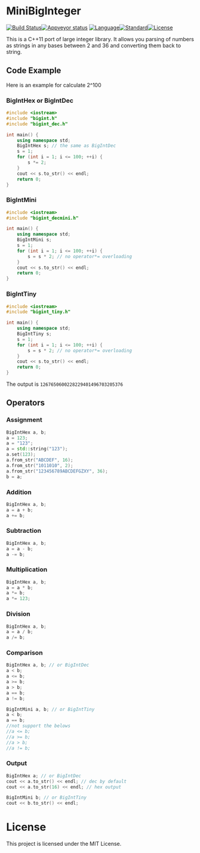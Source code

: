 # MiniBigInteger

[![Build Status]][Travis CI][![Appveyor status]][Appveyor] [![Language]](https://isocpp.org/)[![Standard]][Standard Cpp][![License]][MIT]

This is a C++11 port of large integer library. It allows you parsing of numbers as strings in any bases between 2 and 36 and converting them back to string.

## Code Example

Here is an example for calculate 2^100

### BigIntHex or BigIntDec

```c++
#include <iostream>
#include "bigint.h"
#include "bigint_dec.h"

int main() {
    using namespace std;
    BigIntHex s; // the same as BigIntDec
    s = 1;
    for (int i = 1; i <= 100; ++i) {
        s *= 2;
    }
    cout << s.to_str() << endl;
    return 0;
}
```

### BigIntMini

```c++
#include <iostream>
#include "bigint_decmini.h"

int main() {
    using namespace std;
    BigIntMini s;
    s = 1;
    for (int i = 1; i <= 100; ++i) {
        s = s * 2; // no operator*= overloading
    }
    cout << s.to_str() << endl;
    return 0;
}
```

### BigIntTiny

```c++
#include <iostream>
#include "bigint_tiny.h"

int main() {
    using namespace std;
    BigIntTiny s;
    s = 1;
    for (int i = 1; i <= 100; ++i) {
        s = s * 2; // no operator*= overloading
    }
    cout << s.to_str() << endl;
    return 0;
}
```

The output is `1267650600228229401496703205376`

## Operators

### Assignment

```c++
BigIntHex a, b;
a = 123;
a = "123";
a = std::string("123");
a.set(123);
a.from_str("ABCDEF", 16);
a.from_str("1011010", 2);
a.from_str("123456789ABCDEFGZXY", 36);
b = a;
```

### Addition

```c++
BigIntHex a, b;
a = a + b;
a += b;
```

### Subtraction

```c++
BigIntHex a, b;
a = a - b;
a -= b;
```

### Multiplication

```c++
BigIntHex a, b;
a = a * b;
a *= b;
a *= 123;
```

### Division

```c++
BigIntHex a, b;
a = a / b;
a /= b;
```

### Comparison

```c++
BigIntHex a, b; // or BigIntDec
a < b;
a <= b;
a >= b;
a > b;
a == b;
a != b;
```

```c++
BigIntMini a, b; // or BigIntTiny
a < b;
a == b;
//not support the belows
//a <= b;
//a >= b;
//a > b;
//a != b;
```

### Output

```c++
BigIntHex a; // or BigIntDec
cout << a.to_str() << endl; // dec by default
cout << a.to_str(16) << endl; // hex output

BigIntMini b; // or BigIntTiny
cout << b.to_str() << endl;
```

# License

This project is licensed under the MIT License.

[Build Status]:     https://travis-ci.com/Baobaobear/MiniBigInteger.svg?branch=main
[Travis CI]:        https://travis-ci.com/Baobaobear/MiniBigInteger
[Appveyor status]:  https://ci.appveyor.com/api/projects/status/yeu4tqao2ri3bc07?svg=true
[Appveyor]:         https://ci.appveyor.com/project/Baobaobear/minibiginteger
[Language]:         https://img.shields.io/badge/language-C++-blue.svg
[Standard]:         https://img.shields.io/badge/C++-11-orange.svg
[Standard Cpp]:     https://en.wikipedia.org/wiki/C%2B%2B#Standardization
[License]:          https://img.shields.io/badge/license-MIT-blue.svg
[MIT]:              https://opensource.org/licenses/MIT
